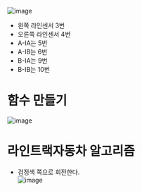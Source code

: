 ![image](https://github.com/itple-sw/line/assets/76088532/e08ded9e-56b5-4523-8a00-f3b1b5378bbc)
* 왼쪽 라인센서 3번
* 오른쪽 라인센서 4번
* A-IA는 5번
* A-IB는 6번
* B-IA는 9번
* B-IB는 10번

# 함수 만들기
![image](https://github.com/itple-sw/line/assets/76088532/e0cf0e5f-40ab-4d3a-9ebe-6b6fdc397993)

# 라인트랙자동차 알고리즘
* 검정색 쪽으로 회전한다.   
![image](https://github.com/itple-sw/line/assets/76088532/0d8317b5-a1ac-4ea3-b2c3-ef4c6f07e4df)
